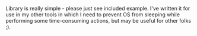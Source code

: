 Library is really simple - please just see included example. I've written it for use in my other tools in which I need to prevent OS from sleeping while performing some time-consuming actions, but may be useful for other folks ;).
